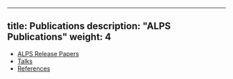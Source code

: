 
---
title: Publications
description: "ALPS Publications"
weight: 4
---

- [ALPS Release Papers](papers)
- [Talks](talks)
- [References](refs)

